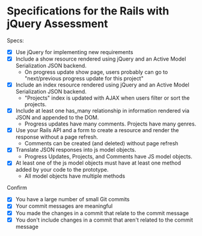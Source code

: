 # Specifications for the Rails with jQuery Assessment

Specs:
- [x] Use jQuery for implementing new requirements
- [x] Include a show resource rendered using jQuery and an Active Model Serialization JSON backend.
    * On progress update show page, users probably can go to "next/previous progress update for this project"
- [x] Include an index resource rendered using jQuery and an Active Model Serialization JSON backend.
    * "Projects" index is updated with AJAX when users filter or sort the projects.
- [x] Include at least one has_many relationship in information rendered via JSON and appended to the DOM.
    * Progress updates have many comments. Projects have many genres.
- [x] Use your Rails API and a form to create a resource and render the response without a page refresh.
    * Comments can be created (and deleted) without page refresh
- [x] Translate JSON responses into js model objects.
    * Progress Updates, Projects, and Comments have JS model objects.
- [x] At least one of the js model objects must have at least one method added by your code to the prototype.
    * All model objects have multiple methods

Confirm
- [x] You have a large number of small Git commits
- [x] Your commit messages are meaningful
- [x] You made the changes in a commit that relate to the commit message
- [x] You don't include changes in a commit that aren't related to the commit message